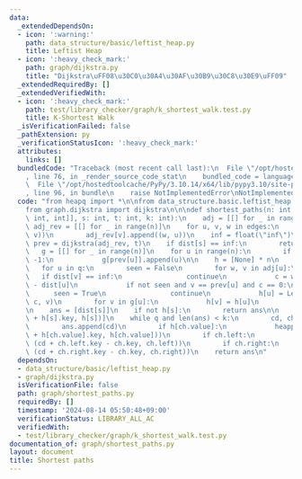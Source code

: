 ```yaml
---
data:
  _extendedDependsOn:
  - icon: ':warning:'
    path: data_structure/basic/leftist_heap.py
    title: Leftist Heap
  - icon: ':heavy_check_mark:'
    path: graph/dijkstra.py
    title: "Dijkstra\uFF08\u30C0\u30A4\u30AF\u30B9\u30C8\u30E9\uFF09"
  _extendedRequiredBy: []
  _extendedVerifiedWith:
  - icon: ':heavy_check_mark:'
    path: test/library_checker/graph/k_shortest_walk.test.py
    title: K-Shortest Walk
  _isVerificationFailed: false
  _pathExtension: py
  _verificationStatusIcon: ':heavy_check_mark:'
  attributes:
    links: []
  bundledCode: "Traceback (most recent call last):\n  File \"/opt/hostedtoolcache/PyPy/3.10.14/x64/lib/pypy3.10/site-packages/onlinejudge_verify/documentation/build.py\"\
    , line 76, in _render_source_code_stat\n    bundled_code = language.bundle(\n\
    \  File \"/opt/hostedtoolcache/PyPy/3.10.14/x64/lib/pypy3.10/site-packages/onlinejudge_verify/languages/python.py\"\
    , line 96, in bundle\n    raise NotImplementedError\nNotImplementedError\n"
  code: "from heapq import *\n\nfrom data_structure.basic.leftist_heap import LefitistHeap\n\
    from graph.dijkstra import dijkstra\n\n\ndef shortest_paths(n: int, edges: list[tuple[int,\
    \ int, int]], s: int, t: int, k: int):\n    adj = [[] for _ in range(n)]\n   \
    \ adj_rev = [[] for _ in range(n)]\n    for u, v, w in edges:\n        adj[u].append((w,\
    \ v))\n        adj_rev[v].append((w, u))\n    inf = float(\"inf\")\n    dist,\
    \ prev = dijkstra(adj_rev, t)\n    if dist[s] == inf:\n        return []\n\n \
    \   g = [[] for _ in range(n)]\n    for u in range(n):\n        if prev[u] !=\
    \ -1:\n            g[prev[u]].append(u)\n\n    h = [None] * n\n    q = [t]\n \
    \   for u in q:\n        seen = False\n        for w, v in adj[u]:\n         \
    \   if dist[v] == inf:\n                continue\n            c = w + dist[v]\
    \ - dist[u]\n            if not seen and v == prev[u] and c == 0:\n          \
    \      seen = True\n                continue\n            h[u] = LefitistHeap.insert(h[u],\
    \ c, v)\n        for v in g[u]:\n            h[v] = h[u]\n            q.append(v)\n\
    \n    ans = [dist[s]]\n    if not h[s]:\n        return ans\n\n    q = [(dist[s]\
    \ + h[s].key, h[s])]\n    while q and len(ans) < k:\n        cd, ch = heappop(q)\n\
    \        ans.append(cd)\n        if h[ch.value]:\n            heappush(q, (cd\
    \ + h[ch.value].key, h[ch.value]))\n        if ch.left:\n            heappush(q,\
    \ (cd + ch.left.key - ch.key, ch.left))\n        if ch.right:\n            heappush(q,\
    \ (cd + ch.right.key - ch.key, ch.right))\n    return ans\n"
  dependsOn:
  - data_structure/basic/leftist_heap.py
  - graph/dijkstra.py
  isVerificationFile: false
  path: graph/shortest_paths.py
  requiredBy: []
  timestamp: '2024-08-14 05:50:48+09:00'
  verificationStatus: LIBRARY_ALL_AC
  verifiedWith:
  - test/library_checker/graph/k_shortest_walk.test.py
documentation_of: graph/shortest_paths.py
layout: document
title: Shortest paths
---
```

